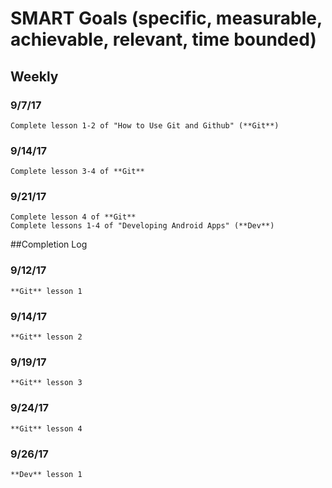 # SMART Goals (specific, measurable, achievable, relevant, time bounded)



## Weekly
### 9/7/17
	Complete lesson 1-2 of "How to Use Git and Github" (**Git**)
### 9/14/17
	Complete lesson 3-4 of **Git**
### 9/21/17
	Complete lesson 4 of **Git**
	Complete lessons 1-4 of "Developing Android Apps" (**Dev**)


##Completion Log
### 9/12/17
	**Git** lesson 1
### 9/14/17
	**Git** lesson 2
### 9/19/17
	**Git** lesson 3
### 9/24/17
	**Git** lesson 4
### 9/26/17
	**Dev** lesson 1


